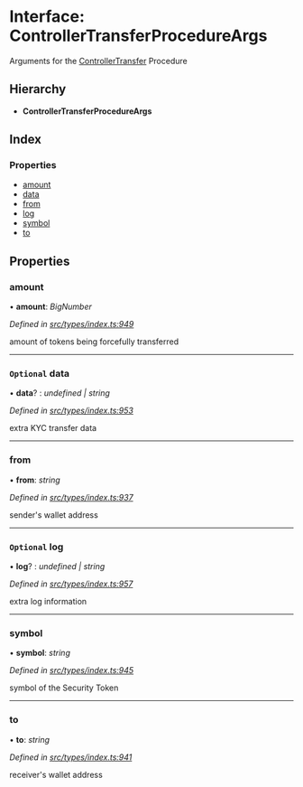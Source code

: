 # Interface: ControllerTransferProcedureArgs

Arguments for the [ControllerTransfer](../enums/_types_index_.proceduretype.md#controllertransfer) Procedure

## Hierarchy

* **ControllerTransferProcedureArgs**

## Index

### Properties

* [amount](_types_index_.controllertransferprocedureargs.md#amount)
* [data](_types_index_.controllertransferprocedureargs.md#optional-data)
* [from](_types_index_.controllertransferprocedureargs.md#from)
* [log](_types_index_.controllertransferprocedureargs.md#optional-log)
* [symbol](_types_index_.controllertransferprocedureargs.md#symbol)
* [to](_types_index_.controllertransferprocedureargs.md#to)

## Properties

###  amount

• **amount**: *BigNumber*

*Defined in [src/types/index.ts:949](https://github.com/PolymathNetwork/polymath-sdk/blob/ade5412/src/types/index.ts#L949)*

amount of tokens being forcefully transferred

___

### `Optional` data

• **data**? : *undefined | string*

*Defined in [src/types/index.ts:953](https://github.com/PolymathNetwork/polymath-sdk/blob/ade5412/src/types/index.ts#L953)*

extra KYC transfer data

___

###  from

• **from**: *string*

*Defined in [src/types/index.ts:937](https://github.com/PolymathNetwork/polymath-sdk/blob/ade5412/src/types/index.ts#L937)*

sender's wallet address

___

### `Optional` log

• **log**? : *undefined | string*

*Defined in [src/types/index.ts:957](https://github.com/PolymathNetwork/polymath-sdk/blob/ade5412/src/types/index.ts#L957)*

extra log information

___

###  symbol

• **symbol**: *string*

*Defined in [src/types/index.ts:945](https://github.com/PolymathNetwork/polymath-sdk/blob/ade5412/src/types/index.ts#L945)*

symbol of the Security Token

___

###  to

• **to**: *string*

*Defined in [src/types/index.ts:941](https://github.com/PolymathNetwork/polymath-sdk/blob/ade5412/src/types/index.ts#L941)*

receiver's wallet address
